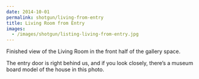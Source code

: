 ```yaml
---
date: 2014-10-01
permalink: shotgun/living-from-entry
title: Living Room from Entry
images:
  - /images/shotgun/listing-living-from-entry.jpg
---
```

Finished view of the Living Room in the front half of the gallery space.

The entry door is right behind us, and if you look closely, there’s a museum board model of the house in this photo.